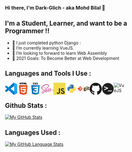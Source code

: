 ### Hi there, I'm Dark-Glich - aka Mohd Bilal 👋


## I'm a Student, Learner, and want to be a Programmer !!

- 🔭 I just completed python Django : 
- 🌱 I’m currently learning VueJS.
- 👯 I’m looking to forward to learn Web Assembly
- 🥅 2021 Goals: To Become Better at Web Development 

## Languages and Tools I Use :

<img align="left" alt="Visual Studio Code" width="40px" src="https://raw.githubusercontent.com/github/explore/80688e429a7d4ef2fca1e82350fe8e3517d3494d/topics/visual-studio-code/visual-studio-code.png" />
<img align="left" alt="HTML5" width="40px" src="https://raw.githubusercontent.com/github/explore/80688e429a7d4ef2fca1e82350fe8e3517d3494d/topics/html/html.png" />
<img align="left" alt="CSS3" width="40px" src="https://raw.githubusercontent.com/github/explore/80688e429a7d4ef2fca1e82350fe8e3517d3494d/topics/css/css.png" />
<img align="left" alt="Sass" width="40px" src="https://raw.githubusercontent.com/github/explore/80688e429a7d4ef2fca1e82350fe8e3517d3494d/topics/sass/sass.png" />
<img align="left" alt="JavaScript" width="40px" src="https://raw.githubusercontent.com/github/explore/80688e429a7d4ef2fca1e82350fe8e3517d3494d/topics/javascript/javascript.png" />
<img align="left" alt="Python" width="40px" src="https://raw.githubusercontent.com/github/explore/78df643247d429f6cc873026c0622819ad797942/topics/python/python.png" />
<img align="left" alt="Git" width="40px" src="https://raw.githubusercontent.com/github/explore/80688e429a7d4ef2fca1e82350fe8e3517d3494d/topics/git/git.png" />
<img align="left" alt="GitHub" width="40px" src="https://raw.githubusercontent.com/github/explore/78df643247d429f6cc873026c0622819ad797942/topics/github/github.png" />
<img align="left" alt="Terminal" width="40px" src="https://raw.githubusercontent.com/github/explore/80688e429a7d4ef2fca1e82350fe8e3517d3494d/topics/terminal/terminal.png" />
<img align="left" alt="VueJS" width="40px" 
src="https://w7.pngwing.com/pngs/595/279/png-transparent-vue-js-javascript-library-angularjs-react-vue-js-template-angle-text-thumbnail.png" />
<br>
<br>

## Github Stats :
[![My GitHub Stats](https://github-readme-stats.vercel.app/api/?username=dark-glich&count_private=true&theme=tokyonight&showicons=true)]()

## Languages Used :
[![My GitHub Language Stats](https://github-readme-stats.vercel.app/api/top-langs/?username=dark-glich&langs_count=5&theme=tokyonight)]()
